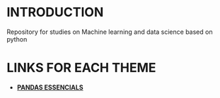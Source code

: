 # INTRODUCTION
Repository for studies on Machine learning and data science based on python

# LINKS FOR EACH THEME

- **[PANDAS ESSENCIALS](https://upraggy.github.io/PY_DATASCIENCE_AND_MACH_LEARN/PANDAS)**
